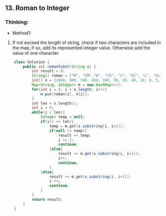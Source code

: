 ## 13. Roman to Integer
### Thinking:
* Method1: 
1. If not exceed the length of string, check if two characters are included in the map, if so, add its represented integer value. Otherwise add the value of one character.
```Java
	class Solution {
	    public int romanToInt(String s) {
	        int result = 0;
	        String[] roman = {"M", "CM","D", "CD", "C", "XC", "L", "XL", "X", "IX", "V", "IV", "I"};
		    int[] n = {1000, 900, 500, 400, 100, 90, 50, 40, 10, 9, 5, 4, 1};
	        Map<String, Integer> m = new HashMap<>();
	        for(int i = 0; i < n.length; i++){
	            m.put(roman[i], n[i]);
	        }
	        int len = s.length();
	        int i = 0;
	        while(i < len){
	            Integer temp = null;
	            if(i+2 <= len){
	                temp = m.get(s.substring(i, i+2));
	                if(null != temp){
	                    result += temp;
	                    i += 2;
	                    continue;
	                }else{
	                    result += m.get(s.substring(i, i+1));
	                    i++;
	                    continue;
	                }
	            }else{
	                result += m.get(s.substring(i, i+1));
	                i ++;
	                continue;
	            }
	        }
	        return result;
	    }
	}
```
